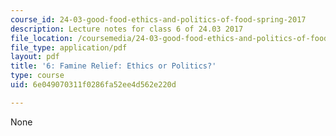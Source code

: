 ```yaml
---
course_id: 24-03-good-food-ethics-and-politics-of-food-spring-2017
description: Lecture notes for class 6 of 24.03 2017
file_location: /coursemedia/24-03-good-food-ethics-and-politics-of-food-spring-2017/6e049070311f0286fa52ee4d562e220d_MIT24_03S17_lec06.pdf
file_type: application/pdf
layout: pdf
title: '6: Famine Relief: Ethics or Politics?'
type: course
uid: 6e049070311f0286fa52ee4d562e220d

---
```

None